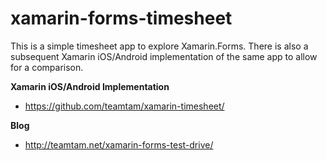 # xamarin-forms-timesheet

This is a simple timesheet app to explore Xamarin.Forms. There is also a subsequent Xamarin iOS/Android implementation of the same app to allow for a comparison.

**Xamarin iOS/Android Implementation**
* https://github.com/teamtam/xamarin-timesheet/

**Blog**
* http://teamtam.net/xamarin-forms-test-drive/
